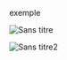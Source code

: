 exemple 

![Sans titre](https://github.com/fk-crafter/app-ideas/assets/127132293/946bb678-edf3-4df3-964b-8714b28df17a)

![Sans titre2](https://github.com/fk-crafter/app-ideas/assets/127132293/beda3cd8-bd93-40b9-bc51-07253c2bfa0b)
